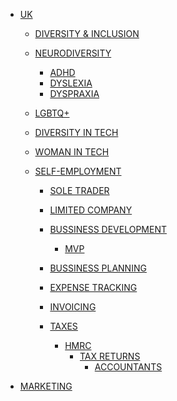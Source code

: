 - [UK]()

    - [DIVERSITY & INCLUSION]()

    - [NEURODIVERSITY]()

        - [ADHD]()
        - [DYSLEXIA]()
        - [DYSPRAXIA]() <!-- DCD -->

    - [LGBTQ+]()

    - [DIVERSITY IN TECH]()

    - [WOMAN IN TECH]() <!-- Women in Tech / Women in STEM (STEAM) -->

    - [SELF-EMPLOYMENT]()

        - [SOLE TRADER]()
        - [LIMITED COMPANY]()

        - [BUSSINESS DEVELOPMENT]()
            - [MVP]() <!-- (Minimum viable product) -->
        - [BUSSINESS PLANNING]()

        - [EXPENSE TRACKING]()
        - [INVOICING]()
        - [TAXES]()
            - [HMRC]()
                - [TAX RETURNS]()
                    - [ACCOUNTANTS]()

- [MARKETING]()